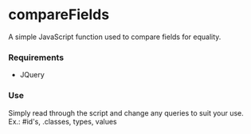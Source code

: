 # compareFields
A simple JavaScript function used to compare fields for equality. 

### Requirements
* JQuery

### Use
Simply read through the script and change any queries to suit your use.  
Ex.: #id's, .classes, types, values

